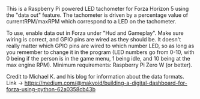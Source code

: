 This is a Raspberry Pi powered LED tachometer for Forza Horizon 5 using the "data out" feature. The tachometer is driven by a percentage value of currentRPM/maxRPM which correspond to a LED on the tachometer.

To use, enable data out in Forza under "Hud and Gameplay". Make sure wiring is correct, and GPIO pins are wired as they should be. It doesn't really matter which GPIO pins are wired to which number LED, so as long as you remember to change it in the program (LED numbers go from 0-10, with 0 being if the person is in the game menu, 1 being idle, and 10 being at the max engine RPM). Minimum requirements: Raspberry Pi Zero W (or better).

Credit to Michael K. and his blog for information about the data formats. Link -> https://medium.com/@makvoid/building-a-digital-dashboard-for-forza-using-python-62a0358cb43b
